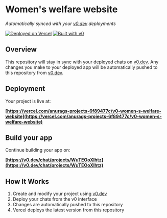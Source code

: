 # Women's welfare website

*Automatically synced with your [v0.dev](https://v0.dev) deployments*

[![Deployed on Vercel](https://img.shields.io/badge/Deployed%20on-Vercel-black?style=for-the-badge&logo=vercel)](https://vercel.com/anurags-projects-6f89477c/v0-women-s-welfare-website)
[![Built with v0](https://img.shields.io/badge/Built%20with-v0.dev-black?style=for-the-badge)](https://v0.dev/chat/projects/WuTEOoXlhtz)

## Overview

This repository will stay in sync with your deployed chats on [v0.dev](https://v0.dev).
Any changes you make to your deployed app will be automatically pushed to this repository from [v0.dev](https://v0.dev).

## Deployment

Your project is live at:

**[https://vercel.com/anurags-projects-6f89477c/v0-women-s-welfare-website](https://vercel.com/anurags-projects-6f89477c/v0-women-s-welfare-website)**

## Build your app

Continue building your app on:

**[https://v0.dev/chat/projects/WuTEOoXlhtz](https://v0.dev/chat/projects/WuTEOoXlhtz)**

## How It Works

1. Create and modify your project using [v0.dev](https://v0.dev)
2. Deploy your chats from the v0 interface
3. Changes are automatically pushed to this repository
4. Vercel deploys the latest version from this repository
